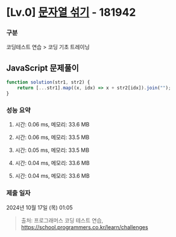 # [Lv.0] [문자열 섞기](https://school.programmers.co.kr/learn/courses/30/lessons/181942?language=javascript) - 181942 

### 구분

코딩테스트 연습 > 코딩 기초 트레이닝

## JavaScript 문제풀이

```js
function solution(str1, str2) {
    return [...str1].map((x, idx) => x + str2[idx]).join("");
}
```

### 성능 요약

1. 시간: 0.06 ms, 메모리: 33.6 MB

2. 시간: 0.06 ms, 메모리: 33.5 MB
3. 시간: 0.05 ms, 메모리: 33.5 MB
4. 시간: 0.04 ms, 메모리: 33.6 MB
5. 시간: 0.04 ms, 메모리: 33.6 MB

### 제출 일자

2024년 10월 17일 (목) 01:05

> 출처: 프로그래머스 코딩 테스트 연습, https://school.programmers.co.kr/learn/challenges